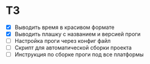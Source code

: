 # ТЗ

- [x] Выводить время в красивом формате
- [x] Выводить плашку с названием и версией проги
- [ ] Настройка проги через конфиг файл
- [ ] Скрипт для автоматической сборки проекта
- [ ] Инструкция по сборке проги под все платформы

